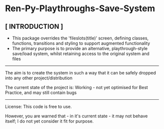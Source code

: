 # Ren-Py-Playthroughs-Save-System

## [ INTRODUCTION ]
- This package overrides the 'fileslots(title)' screen, defining classes, functions, transitions and styling to support augmented functionality
- The primary purpose is to provide an alternative, playthrough-style save/load system, whilst retaining access to the original system and files

---

The aim is to create the system in such a way that it can be safely dropped into any other project/distribution

The current state of the project is: Working - not yet optimised for Best Practice, and may still contain bugs

---

License: This code is free to use.

However, you are warned that - in it's current state - it may not behave itself;
I do not yet consider it fit for purpose.
